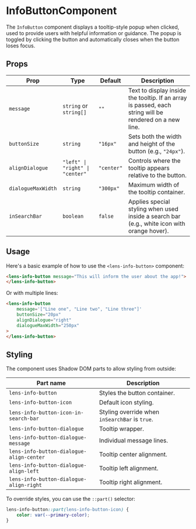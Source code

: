 # InfoButtonComponent

The `InfoButton` component displays a tooltip-style popup when clicked, used to provide users with helpful information or guidance. The popup is toggled by clicking the button and automatically closes when the button loses focus.

## Props

| Prop               | Type                            | Default    | Description                                                                                            |
| ------------------ | ------------------------------- | ---------- | ------------------------------------------------------------------------------------------------------ |
| `message`          | `string` or `string[]`          | `""`       | Text to display inside the tooltip. If an array is passed, each string will be rendered on a new line. |
| `buttonSize`       | `string`                        | `"16px"`   | Sets both the width and height of the button (e.g., `"24px"`).                                         |
| `alignDialogue`    | `"left" \| "right" \| "center"` | `"center"` | Controls where the tooltip appears relative to the button.                                             |
| `dialogueMaxWidth` | `string`                        | `"300px"`  | Maximum width of the tooltip container.                                                                |
| `inSearchBar`      | `boolean`                       | `false`    | Applies special styling when used inside a search bar (e.g., white icon with orange hover).            |

## Usage

Here's a basic example of how to use the `<lens-info-button>` component:

```html
<lens-info-button message="This will inform the user about the app!">
</lens-info-button>
```

Or with multiple lines:

```html
<lens-info-button
    message='["Line one", "Line two", "Line three"]'
    buttonSize="20px"
    alignDialogue="right"
    dialogueMaxWidth="250px"
>
</lens-info-button>
```

## Styling

The component uses Shadow DOM parts to allow styling from outside:

| Part name                                | Description                                    |
| ---------------------------------------- | ---------------------------------------------- |
| `lens-info-button`                       | Styles the button container.                   |
| `lens-info-button-icon`                  | Default icon styling.                          |
| `lens-info-button-icon-in-search-bar`    | Styling override when `inSearchBar` is `true`. |
| `lens-info-button-dialogue`              | Tooltip wrapper.                               |
| `lens-info-button-dialogue-message`      | Individual message lines.                      |
| `lens-info-button-dialogue-align-center` | Tooltip center alignment.                      |
| `lens-info-button-dialogue-align-left`   | Tooltip left alignment.                        |
| `lens-info-button-dialogue-align-right`  | Tooltip right alignment.                       |

To override styles, you can use the `::part()` selector:

```css
lens-info-button::part(lens-info-button-icon) {
    color: var(--primary-color);
}
```
